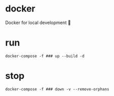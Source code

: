# docker
Docker for local development 🥑

# run
`docker-compose -f ### up --build -d`

# stop
`docker-compose -f ### down -v --remove-orphans`
